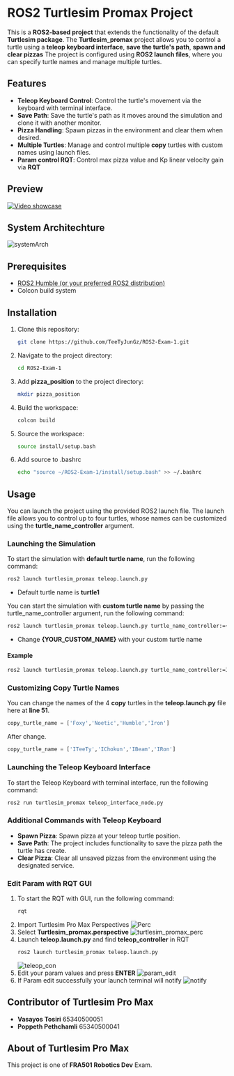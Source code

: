 # **ROS2 Turtlesim Promax Project**
This is a **ROS2-based project** that extends the functionality of the default **Turtlesim package**. 
The **Turtlesim_promax** project allows you to control a turtle using a **teleop keyboard interface**, **save the turtle's path**, **spawn and clear pizzas**
The project is configured using **ROS2 launch files**, where you can specify turtle names and manage multiple turtles.

## **Features**
-  **Teleop Keyboard Control**: Control the turtle's movement via the keyboard with terminal interface.
-  **Save Path**: Save the turtle's path as it moves around the simulation and clone it with another monitor.
-  **Pizza Handling**: Spawn pizzas in the environment and clear them when desired.
-  **Multiple Turtles**: Manage and control multiple **copy** turtles with custom names using launch files.
-  **Param control RQT**: Control max pizza value and Kp linear velocity gain via **RQT**

## **Preview**
[![Video showcase](https://i9.ytimg.com/vi/gXcGxA444ao/mqdefault.jpg?v=66e5fe1d&sqp=CID8l7cG-oaymwEmCMACELQB8quKqQMa8AEB-AH-BYAC4AOKAgwIABABGEggUihyMA8=&rs=AOn4CLDRon4o5QMFTmuTxAqGtUpZY7iCgg)](https://youtu.be/gXcGxA444ao)

## **System Architechture**

![systemArch](https://cdn.discordapp.com/attachments/1278095176824393891/1284625703513362452/Exam_1.jpg?ex=66e7506a&is=66e5feea&hm=a19ba236a2db6e3ff4c5976fb8d0876db9b8c1760b30712917b62c319aa1ba2a&)

## **Prerequisites**

- [ROS2 Humble (or your preferred ROS2 distribution)](https://docs.ros.org/en/humble/Installation.html)
- Colcon build system

## **Installation**

1. Clone this repository:
   ```bash
   git clone https://github.com/TeeTyJunGz/ROS2-Exam-1.git
   ```
2. Navigate to the project directory:
   ```bash
   cd ROS2-Exam-1
   ```
3. Add **pizza_position** to the project directory:
   ```bash
   mkdir pizza_position
   ```
4. Build the workspace:
   ```bash
   colcon build
   ```
5. Source the workspace:
   ```bash
   source install/setup.bash
   ```
6. Add source to .bashrc
   ```bash
   echo "source ~/ROS2-Exam-1/install/setup.bash" >> ~/.bashrc
   ```
   
## **Usage**
You can launch the project using the provided ROS2 launch file. The launch file allows you to control up to four turtles, whose names can be customized using the **turtle_name_controller** argument.

### **Launching the Simulation**
To start the simulation with **default turtle name**, run the following command:

   ```bash
   ros2 launch turtlesim_promax teleop.launch.py
   ```
   - Default turtle name is **turtle1**

You can start the simulation with **custom turtle name** by passing the turtle_name_controller argument, run the following command:

   ```bash
   ros2 launch turtlesim_promax teleop.launch.py turtle_name_controller:={YOUR_CUSTOM_NAME}
   ```
   - Change  **{YOUR_CUSTOM_NAME}**  with your custom turtle name

#### **Example**

   ```bash
   ros2 launch turtlesim_promax teleop.launch.py turtle_name_controller:=IToon
   ```

### **Customizing Copy Turtle Names**
You can change the names of the 4 **copy** turtles in the **teleop.launch.py** file here at **line 51**.

   ```py
   copy_turtle_name = ['Foxy','Noetic','Humble','Iron']
   ```

After change.

   ```py
   copy_turtle_name = ['ITeeTy','IChokun','IBeam','IRon']
   ```

### **Launching the Teleop Keyboard Interface**
To start the Teleop Keyboard with terminal interface, run the following command:

   ```bash
   ros2 run turtlesim_promax teleop_interface_node.py
   ```

### **Additional Commands with Teleop Keyboard**
-    **Spawn Pizza**: Spawn pizza at your teleop turtle position.
-    **Save Path**: The project includes functionality to save the pizza path the turtle has create.
-    **Clear Pizza**: Clear all unsaved pizzas from the environment using the designated service.

### **Edit Param with RQT GUI**
1. To start the RQT with GUI, run the following command:
   ```bash
   rqt
   ```
2. Import Turtlesim Pro Max Perspectives
   ![Perc](https://cdn.discordapp.com/attachments/1278095176824393891/1284627878650052660/image.png?ex=66e75271&is=66e600f1&hm=71ddc8b2d4f140457f685c92ea9b9a41be59c089853cf0032b92814dee2bf5ca&)
3. Select **Turtlesim_promax.perspective**
   ![turtlesim_promax_perc](https://cdn.discordapp.com/attachments/1278095176824393891/1284628603836825610/image.png?ex=66e7531e&is=66e6019e&hm=1cee6a40e3d84ba9546b7fe88fc53ae9d9e06c959754d355936f2fb8719945af&)
4. Launch **teleop.launch.py** and find **teleop_controller** in RQT
    ```bash
   ros2 launch turtlesim_promax teleop.launch.py
   ```
   ![teleop_con](https://cdn.discordapp.com/attachments/1278095176824393891/1284629569663406150/image.png?ex=66e75404&is=66e60284&hm=8350aee16945fd30c2e3a64bd71ea81319aa23e36d6c701345f96645475bd3a4&)
5. Edit your param values and press **ENTER**
   ![param_edit](https://cdn.discordapp.com/attachments/1278095176824393891/1284629947016544266/image.png?ex=66e7545e&is=66e602de&hm=06d41c8b50530e3c4a482f5fe94387f2fef49c9f32d7163f7a53b214d70756d2&)
6. If Param edit successfully your launch terminal will notify
   ![notify](https://cdn.discordapp.com/attachments/1278095176824393891/1284630789824184421/image.png?ex=66e75527&is=66e603a7&hm=64b75e97474313bc322c564b134fefb7d20cdf24a4408b24c9e9959d95a162da&)

## **Contributor of Turtlesim Pro Max**
-   **Vasayos Tosiri**       65340500051
-   **Poppeth Pethchamli**   65340500041
  
## **About of Turtlesim Pro Max**
This project is one of **FRA501 Robotics Dev** Exam.
